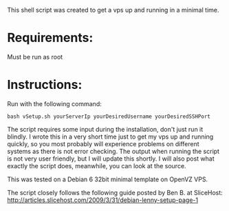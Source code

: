 This shell script was created to get a vps up and running in a minimal time.


# Requirements:
  Must be run as root

# Instructions:
  Run with the following command: 

    bash vSetup.sh yourServerIp yourDesiredUsername yourDesiredSSHPort
  
The script requires some input during the installation, don't just run it blindly. I wrote this in a very short time
just to get my vps up and running quickly, so you most probably will experience problems on different systems as there
is not error checking. The output when running the script is not very user friendly, but I will update this shortly. I
will also post what exactly the script does, meanwhile, you can look at the source.


This was tested on a Debian 6 32bit minimal template on OpenVZ VPS.


The script closely follows the following guide posted by Ben B. at SliceHost:
http://articles.slicehost.com/2009/3/31/debian-lenny-setup-page-1
